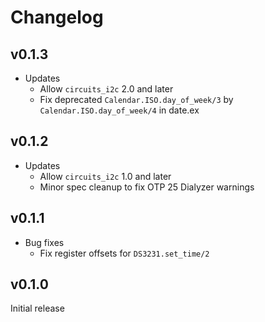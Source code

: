 # Changelog

## v0.1.3

* Updates
  * Allow `circuits_i2c` 2.0 and later
  * Fix deprecated `Calendar.ISO.day_of_week/3` by `Calendar.ISO.day_of_week/4`
    in date.ex

## v0.1.2

* Updates
  * Allow `circuits_i2c` 1.0 and later
  * Minor spec cleanup to fix OTP 25 Dialyzer warnings

## v0.1.1

* Bug fixes
  * Fix register offsets for `DS3231.set_time/2`

## v0.1.0

Initial release
